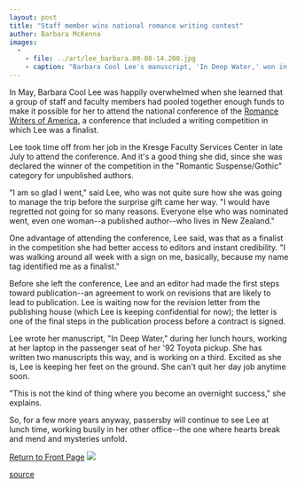 ```yaml
---
layout: post
title: "Staff member wins national romance writing contest"
author: Barbara McKenna
images:
  -
    - file: ../art/lee_barbara.00-08-14.200.jpg
    - caption: "Barbara Cool Lee's manuscript, 'In Deep Water,' won in a national writing competition sponsored by the Romance Writers of America."
---
```


In May, Barbara Cool Lee was happily overwhelmed when she learned that a group of staff and faculty members had pooled together enough funds to make it possible for her to attend the national conference of the [Romance Writers of America][1], a conference that included a writing competition in which Lee was a finalist.

Lee took time off from her job in the Kresge Faculty Services Center in late July to attend the conference. And it's a good thing she did, since she was declared the winner of the competition in the "Romantic Suspense/Gothic" category for unpublished authors.

"I am so glad I went," said Lee, who was not quite sure how she was going to manage the trip before the surprise gift came her way. "I would have regretted not going for so many reasons. Everyone else who was nominated went, even one woman--a published author--who lives in New Zealand."

One advantage of attending the conference, Lee said, was that as a finalist in the competition she had better access to editors and instant credibility. "I was walking around all week with a sign on me, basically, because my name tag identified me as a finalist."

Before she left the conference, Lee and an editor had made the first steps toward publication--an agreement to work on revisions that are likely to lead to publication. Lee is waiting now for the revision letter from the publishing house (which Lee is keeping confidential for now); the letter is one of the final steps in the publication process before a contract is signed.

Lee wrote her manuscript, "In Deep Water," during her lunch hours, working at her laptop in the passenger seat of her '92 Toyota pickup. She has written two manuscripts this way, and is working on a third. Excited as she is, Lee is keeping her feet on the ground. She can't quit her day job anytime soon.

"This is not the kind of thing where you become an overnight success," she explains.

So, for a few more years anyway, passersby will continue to see Lee at lunch time, working busily in her other office--the one where hearts break and mend and mysteries unfold.

[Return to Front Page][2] ![ ][3]

[1]: http://www.rwanational.com
[2]: ../../index.html
[3]: ../../images/trans.gif

[source](http://www1.ucsc.edu/currents/00-01/08-14/lee.html "Permalink to lee")
